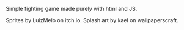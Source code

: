 Simple fighting game made purely with html and JS.

Sprites by LuizMelo on itch.io.
Splash art by kael on wallpaperscraft.